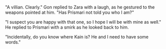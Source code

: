 "A villian. Clearly." Gon replied to Zara with a laugh, as he gestured to the weapons pointed at him. "Has Prismari not told you who I am?"

"I suspect you are happy with that one, so I hope I will be with mine as well." He replied to Prismari with a smirk as he looked back to him.

"Incidentally, do you know where Kain is? He and I need to have some words."